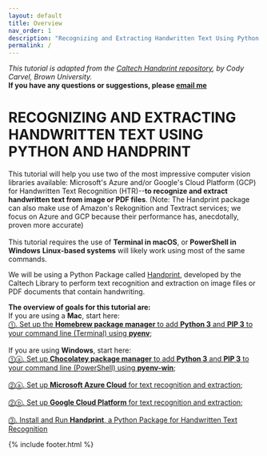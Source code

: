 ```yaml
---
layout: default
title: Overview
nav_order: 1
description: "Recognizing and Extracting Handwritten Text Using Python and Handprint"
permalink: /
---
```

*This tutorial is adapted from the [Caltech Handprint repository](https://github.com/caltechlibrary/handprint), by Cody Carvel, Brown University.*<br>
**If you have any questions or suggestions, please [email me](mailto:cody_carvel@brown.edu)**<br>
# RECOGNIZING AND EXTRACTING HANDWRITTEN TEXT USING PYTHON AND HANDPRINT
This tutorial will help you use two of the most impressive computer vision libraries available: Microsoft's Azure and/or Google's Cloud Platform (GCP) for Handwritten Text Recognition (HTR)--**to recognize and extract handwritten text from image or PDF files**. (Note: The Handprint package can also make use of Amazon's Rekognition and Textract services; we focus on Azure and GCP because their performance has, anecdotally, proven more accurate)<br/><br/>
This tutorial requires the use of **Terminal in macOS**, or **PowerShell in Windows**
**Linux-based systems** will likely work using most of the same commands. 

We will be using a Python Package called <a href="https://github.com/caltechlibrary/handprint" target="_blank">Handprint</a>, developed by the Caltech Library to perform text recognition and extraction on image files or PDF documents that contain handwriting.<br/>

**The overview of goals for this tutorial are:**<br/>
If you are using a **Mac**, start here:<br/>
[⓵. Set up the **Homebrew package manager** to add **Python 3** and **PIP 3** 
to your command line (Terminal) using **pyenv**](step_1_cli.md);<br/><br/>
If you are using **Windows**, start here:<br/>
[⓵ⓐ. Set up **Chocolatey package manager** to add **Python 3** and **PIP 3**
to your command line (PowerShell) using **pyenv-win**](step_1a_win_cli.md);<br/><br/>
[⓶ⓐ. Set up **Microsoft Azure Cloud** for text recognition and extraction](step_2a_azure.md);<br/><br/>
[⓶ⓑ. Set up **Google Cloud Platform** for text recognition and extraction](step_2b_gcp.md);<br/><br/>
[⓷. Install and Run **Handprint**, a Python Package for Handwritten Text Recognition](step_3_handprint.md)<br/>
 
{% include footer.html %}
